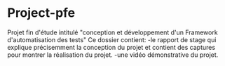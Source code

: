 # Project-pfe
Projet fin d'étude intitulé "conception et développement d'un Framework d'automatisation des tests"
Ce dossier contient:
-le rapport de stage qui explique précisemment la conception du projet et contient des captures pour montrer la réalisation du projet.
-une vidéo démonstrative du projet.
